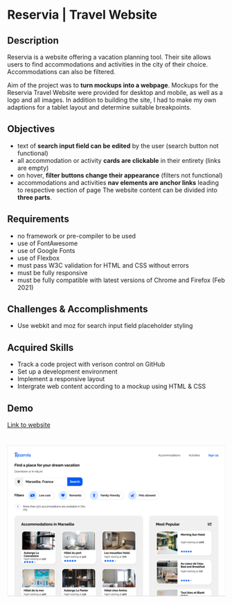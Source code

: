 # Reservia | Travel Website

## Description

Reservia is a website offering a vacation planning tool. Their site allows users to find accommodations and activities in the city of their choice. Accommodations can also be filtered.

Aim of the project was to **turn mockups into a webpage**. Mockups for the Reservia Travel Website were provided for desktop and mobile, as well as a logo and all images. In addition to building the site, I had to make my own adaptions for a tablet layout and determine suitable breakpoints.

## Objectives

- text of **search input field can be edited** by the user (search button not functional)
- all accommodation or activity **cards are clickable** in their entirety (links are empty)
- on hover, **filter buttons change their appearance** (filters not functional)
- accommodations and activities **nav elements are anchor links** leading to respective section of page
  The website content can be divided into **three parts**.

## Requirements

- no framework or pre-compiler to be used
- use of FontAwesome
- use of Google Fonts
- use of Flexbox
- must pass W3C validation for HTML and CSS without errors
- must be fully responsive
- must be fully compatible with latest versions of Chrome and Firefox (Feb 2021)

## Challenges & Accomplishments

- Use webkit and moz for search input field placeholder styling

## Acquired Skills

- Track a code project with verison control on GitHub
- Set up a development environment
- Implement a responsive layout
- Intergrate web content according to a mockup using HTML & CSS

## Demo

[Link to website](https://christinebogdan.github.io/p1_TravelWebsite/)

# <img src="./Screenshots/desktop_1.png">
